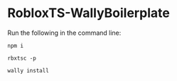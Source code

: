 # RobloxTS-WallyBoilerplate


Run the following in the command line:


```
npm i
```

```
rbxtsc -p
```

```
wally install
```
